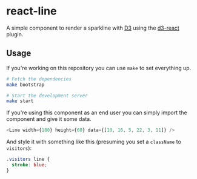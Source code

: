 # react-line

A simple component to render a sparkline with [D3][] using the [d3-react][] plugin.

## Usage

If you're working on this repository you can use `make` to set everything up.

```bash
# Fetch the dependencies
make bootstrap

# Start the development server
make start
```

If you're using this component as an end user you can simply import the component and give it some data.

```javascript
<Line width={180} height={60} data={[10, 16, 5, 22, 3, 11]} />
```

And style it with something like this (presuming you set a `className` to `visitors`):

```css
.visitors line {
  stroke: blue;
}
```

[d3]: http://d3js.org/
[d3-react]: https://github.com/Olical/d3-react
